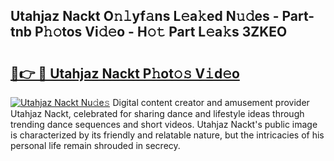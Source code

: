 ## Utahjaz Nackt O𝚗𝚕yf𝚊ns L𝚎a𝚔ed N𝚞𝚍es - Part-tnb P𝚑𝚘tos Vi𝚍𝚎o - H𝚘𝚝 Part L𝚎a𝚔s 3ZKEO

# <h2><a href="http://kfd8fw.oniu.top/?m=Utahjaz+Nackt">🔗👉 🔴 Utahjaz Nackt P𝚑ot𝚘𝚜 V𝚒d𝚎o</a></h2>

[![Utahjaz Nackt Nu𝚍e𝚜](https://i.imgur.com/0qMVB7G.gif)](http://kfd8fw.oniu.top/?m=Utahjaz+Nackt)
Digital content creator and amusement provider Utahjaz Nackt, celebrated for sharing dance and lifestyle ideas through trending dance sequences and short videos. Utahjaz Nackt's public image is characterized by its friendly and relatable nature, but the intricacies of his personal life remain shrouded in secrecy.  
